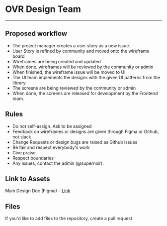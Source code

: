 # OVR Design Team

---

## Proposed workflow
- The project manager creates a user story as a new issue.
- User Story is refined by community and moved onto the wireframe board
- Wireframes are being created and updated
- When done, wireframes will be reviewed by the community or admin
- When finished, the wireframe issue will be moved to UI
- The UI team implements the designs with the given UI patterns from the library
- The screens are being reviewed by the community or admin
- When done, the screens are released for development by the Frontend team.

## Rules
- Do not self-assign. Ask to be assigned
- Feedback on wireframes or designs are given through Figma or Github, not slack
- Change Requests or design bugs are raised as Github issues
- Be fair and respect everybody's work
- Give praise
- Respect boundaries
- Any issues, contact the admin (@supernoir).

## Link to Assets
Main Design Doc (Figma) – [Link](https://www.figma.com/file/YPjGly6CjYs3JVNSqjbvqH/OVR_prototyping?node-id=127%3A0)

## Files
If you'd like to add files to the repository, create a pull request
